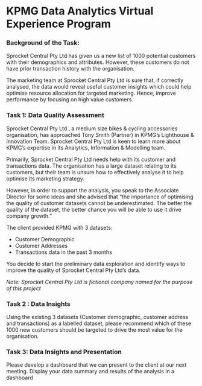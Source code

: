 # KPMG Data Analytics Virtual Experience Program

### Background of the Task:

Sprocket Central Pty Ltd has given us a new list of 1000 potential customers with their demographics and attributes. However, these customers do not have prior transaction history with the organisation. 

The marketing team at Sprocket Central Pty Ltd is sure that, if correctly analysed, the data would reveal useful customer insights which could help optimise resource allocation for targeted marketing. Hence, improve performance by focusing on high value customers.

### Task 1: Data Quality Assessment 

Sprocket Central Pty Ltd , a medium size bikes & cycling accessories organisation, has approached Tony Smith (Partner) in KPMG’s Lighthouse & Innovation Team. Sprocket Central Pty Ltd  is keen to learn more about KPMG’s expertise in its Analytics, Information & Modelling team. 

Primarily, Sprocket Central Pty Ltd needs help with its customer and transactions data. The organisation has a large dataset relating to its customers, but their team is unsure how to effectively analyse it to help optimise its marketing strategy. 

However, in order to support the analysis, you speak to the Associate Director for some ideas and she advised that “the importance of optimising the quality of customer datasets cannot be underestimated. The better the quality of the dataset, the better chance you will be able to use it drive company growth.”

The client provided KPMG with 3 datasets:

   - Customer Demographic 
   - Customer Addresses
   - Transactions data in the past 3 months

You decide to start the preliminary data exploration and identify ways to improve the quality of Sprocket Central Pty Ltd’s data.

*Note: Sprocket Central Pty Ltd is fictional company named for the purpose of this project*



### Task 2 : Data Insights

Using the existing 3 datasets (Customer demographic, customer address and transactions) as a labelled dataset, please recommend which of these 1000 new customers should be targeted to drive the most value for the organisation. 


### Task 3: Data Insights and Presentation

Please develop a dashboard that we can present to the client at our next meeting. Display your data summary and results of the analysis in a dashboard


